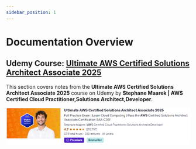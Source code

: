 ```yaml
---
sidebar_position: 1
---
```


# Documentation Overview

## Udemy Course: [Ultimate AWS Certified Solutions Architect Associate 2025](https://www.udemy.com/share/106WtA/)

This section covers notes from the **Ultimate AWS Certified Solutions Architect Associate 2025** course on Udemy by **Stephane Maarek | AWS Certified Cloud Practitioner,Solutions Architect,Developer**.

![AWS Course](./img/udemy-course.png)
